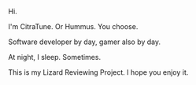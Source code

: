 Hi. 


I'm CitraTune. Or Hummus. You choose.


Software developer by day, gamer also by day.

At night, I sleep. Sometimes.



This is my Lizard Reviewing Project. I hope you enjoy it.
